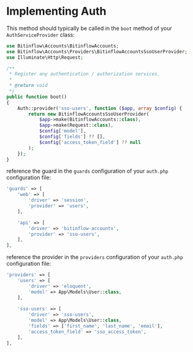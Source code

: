 # Implementing Auth

This method should typically be called in the `boot` method of your `AuthServiceProvider` class:

```php
use Bitinflow\Accounts\BitinflowAccounts;
use Bitinflow\Accounts\Providers\BitinflowAccountsSsoUserProvider;
use Illuminate\Http\Request;

/**
 * Register any authentication / authorization services.
 *
 * @return void
 */
public function boot()
{
    Auth::provider('sso-users', function ($app, array $config) {
        return new BitinflowAccountsSsoUserProvider(
            $app->make(BitinflowAccounts::class),
            $app->make(Request::class),
            $config['model'],
            $config['fields'] ?? [],
            $config['access_token_field'] ?? null
        );
    });
}
```

reference the guard in the `guards` configuration of your `auth.php` configuration file:

```php
'guards' => [
    'web' => [
        'driver' => 'session',
        'provider' => 'users',
    ],

    'api' => [
        'driver' => 'bitinflow-accounts',
        'provider' => 'sso-users',
    ],
],
```

reference the provider in the `providers` configuration of your `auth.php` configuration file:

```php
'providers' => [
    'users' => [
        'driver' => 'eloquent',
        'model' => App\Models\User::class,
    ],
    
    'sso-users' => [
        'driver' => 'sso-users',
        'model' => App\Models\User::class,
        'fields' => ['first_name', 'last_name', 'email'],
        'access_token_field' => 'sso_access_token',
    ],
],
```
